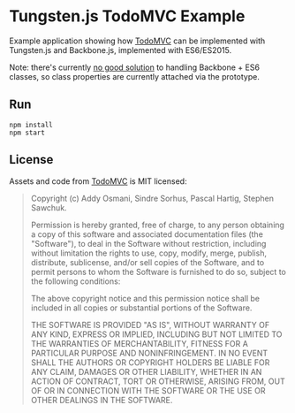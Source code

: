 # Tungsten.js TodoMVC Example

Example application showing how [TodoMVC](http://todomvc.com/) can be implemented with Tungsten.js and Backbone.js, implemented with ES6/ES2015.

Note: there's currently [no good solution](https://github.com/jashkenas/backbone/issues/3560) to handling Backbone + ES6 classes, so class properties are currently attached via the prototype.

## Run

    npm install
    npm start
    
## License

Assets and code from [TodoMVC](https://github.com/tastejs/todomvc) is MIT licensed:

> Copyright (c) Addy Osmani, Sindre Sorhus, Pascal Hartig, Stephen Sawchuk.
> 
> Permission is hereby granted, free of charge, to any person obtaining a copy of this software and associated documentation files (the "Software"), to deal in the Software without restriction, including without limitation the rights to use, copy, modify, merge, publish, distribute, sublicense, and/or sell copies of the Software, and to permit persons to whom the Software is furnished to do so, subject to the following conditions:
> 
> The above copyright notice and this permission notice shall be included in all copies or substantial portions of the Software.
> 
> THE SOFTWARE IS PROVIDED "AS IS", WITHOUT WARRANTY OF ANY KIND, EXPRESS OR IMPLIED, INCLUDING BUT NOT LIMITED TO THE WARRANTIES OF MERCHANTABILITY, FITNESS FOR A PARTICULAR PURPOSE AND NONINFRINGEMENT. IN NO EVENT SHALL THE AUTHORS OR COPYRIGHT HOLDERS BE LIABLE FOR ANY CLAIM, DAMAGES OR OTHER LIABILITY, WHETHER IN AN ACTION OF CONTRACT, TORT OR OTHERWISE, ARISING FROM, OUT OF OR IN CONNECTION WITH THE SOFTWARE OR THE USE OR OTHER DEALINGS IN THE SOFTWARE.
